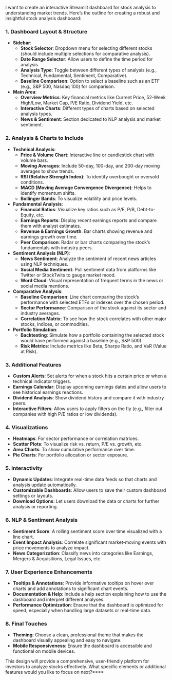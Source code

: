 I want to create an interactive Streamlit dashboard for stock analysis to understanding market trends. Here’s the outline for creating a robust and insightful stock analysis dashboard:

### 1. **Dashboard Layout & Structure**

   - **Sidebar**:
     - **Stock Selector**: Dropdown menu for selecting different stocks (should include multiple selections for comparative analysis).
     - **Date Range Selector**: Allow users to define the time period for analysis.
     - **Analysis Type**: Toggle between different types of analysis (e.g., Technical, Fundamental, Sentiment, Comparative).
     - **Baseline Comparison**: Option to select a baseline such as an ETF (e.g., S&P 500, Nasdaq 100) for comparison.
   - **Main Area**:
     - **Overview Metrics**: Key financial metrics like Current Price, 52-Week High/Low, Market Cap, P/E Ratio, Dividend Yield, etc.
     - **Interactive Charts**: Different types of charts based on selected analysis types.
     - **News & Sentiment**: Section dedicated to NLP analysis and market sentiment.

### 2. **Analysis & Charts to Include**
   - **Technical Analysis**:
     - **Price & Volume Chart**: Interactive line or candlestick chart with volume bars.
     - **Moving Averages**: Include 50-day, 100-day, and 200-day moving averages to show trends.
     - **RSI (Relative Strength Index)**: To identify overbought or oversold conditions.
     - **MACD (Moving Average Convergence Divergence)**: Helps to identify momentum shifts.
     - **Bollinger Bands**: To visualize volatility and price levels.
   - **Fundamental Analysis**:
     - **Financial Ratios**: Visualize key ratios such as P/E, P/B, Debt-to-Equity, etc.
     - **Earnings Reports**: Display recent earnings reports and compare them with analyst estimates.
     - **Revenue & Earnings Growth**: Bar charts showing revenue and earnings growth over time.
     - **Peer Comparison**: Radar or bar charts comparing the stock’s fundamentals with industry peers.
   - **Sentiment Analysis (NLP)**:
     - **News Sentiment**: Analyze the sentiment of recent news articles using NLP techniques.
     - **Social Media Sentiment**: Pull sentiment data from platforms like Twitter or StockTwits to gauge market mood.
     - **Word Cloud**: Visual representation of frequent terms in the news or social media mentions.
   - **Comparative Analysis**:
     - **Baseline Comparison**: Line chart comparing the stock’s performance with selected ETFs or indexes over the chosen period.
     - **Sector Performance**: Comparison of the stock against its sector and industry averages.
     - **Correlation Matrix**: To see how the stock correlates with other major stocks, indices, or commodities.
   - **Portfolio Simulation**:
     - **Backtesting**: Simulate how a portfolio containing the selected stock would have performed against a baseline (e.g., S&P 500).
     - **Risk Metrics**: Include metrics like Beta, Sharpe Ratio, and VaR (Value at Risk).

### 3. **Additional Features**
   - **Custom Alerts**: Set alerts for when a stock hits a certain price or when a technical indicator triggers.
   - **Earnings Calendar**: Display upcoming earnings dates and allow users to see historical earnings reactions.
   - **Dividend Analysis**: Show dividend history and compare it with industry peers.
   - **Interactive Filters**: Allow users to apply filters on the fly (e.g., filter out companies with high P/E ratios or low dividends).

### 4. **Visualizations**
   - **Heatmaps**: For sector performance or correlation matrices.
   - **Scatter Plots**: To visualize risk vs. return, P/E vs. growth, etc.
   - **Area Charts**: To show cumulative performance over time.
   - **Pie Charts**: For portfolio allocation or sector exposure.

### 5. **Interactivity**
   - **Dynamic Updates**: Integrate real-time data feeds so that charts and analysis update automatically.
   - **Customizable Dashboards**: Allow users to save their custom dashboard settings or layouts.
   - **Download Options**: Let users download the data or charts for further analysis or reporting.

### 6. **NLP & Sentiment Analysis**
   - **Sentiment Score**: A rolling sentiment score over time visualized with a line chart.
   - **Event Impact Analysis**: Correlate significant market-moving events with price movements to analyze impact.
   - **News Categorization**: Classify news into categories like Earnings, Mergers & Acquisitions, Legal Issues, etc.

### 7. **User Experience Enhancements**
   - **Tooltips & Annotations**: Provide informative tooltips on hover over charts and add annotations to significant chart events.
   - **Documentation & Help**: Include a help section explaining how to use the dashboard and interpret different analyses.
   - **Performance Optimization**: Ensure that the dashboard is optimized for speed, especially when handling large datasets or real-time data.

### 8. **Final Touches**
   - **Theming**: Choose a clean, professional theme that makes the dashboard visually appealing and easy to navigate.
   - **Mobile Responsiveness**: Ensure the dashboard is accessible and functional on mobile devices.

This design will provide a comprehensive, user-friendly platform for investors to analyze stocks effectively. What specific elements or additional features would you like to focus on next?****